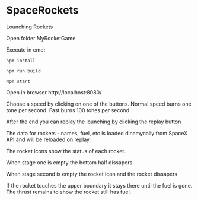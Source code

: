 # SpaceRockets
Lounching Rockets

Open folder MyRocketGame

Execute in cmd:

`npm install`

`npm run build`

`Npm start`

Open in browser http://localhost:8080/

Choose a speed by clicking on one of the buttons. Normal speed burns one tone per second. Fast burns 100 tones per second

After the end you can replay the lounching by clicking the replay button

The data for rockets - names, fuel, etc is loaded dinamycally from SpaceX API and will be reloaded on replay.

The rocket icons show the status of each rocket.

When stage one is empty the bottom half dissapers.

When stage second is empty the rocket icon and the rocket dissapers.

If the rocket touches the upper boundary it stays there until the fuel is gone. The thrust remains to show the rocket still has fuel.
